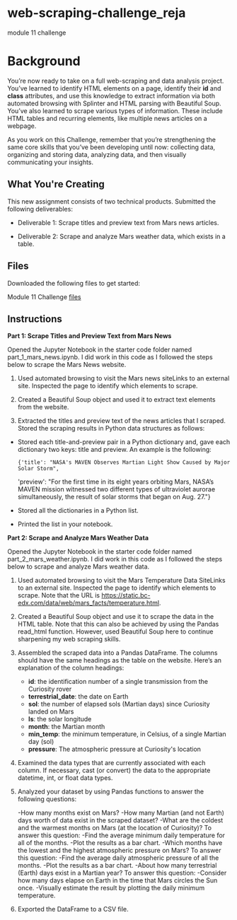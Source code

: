 # web-scraping-challenge_reja
module 11 challenge


# Background # 

You’re now ready to take on a full web-scraping and data analysis project. You’ve learned to identify HTML elements on a page, identify their **id** and **class** attributes, and use this knowledge to extract information via both automated browsing with Splinter and HTML parsing with Beautiful Soup. You’ve also learned to scrape various types of information. These include HTML tables and recurring elements, like multiple news articles on a webpage.

As you work on this Challenge, remember that you’re strengthening the same core skills that you’ve been developing until now: collecting data, organizing and storing data, analyzing data, and then visually communicating your insights.


## What You're Creating ##

This new assignment consists of two technical products. Submitted the following deliverables:

- Deliverable 1: Scrape titles and preview text from Mars news articles.

- Deliverable 2: Scrape and analyze Mars weather data, which exists in a table.


## Files ##

Downloaded the following files to get started:

Module 11 Challenge [files](https://bootcampspot.instructure.com/courses/3819/assignments/56638?module_item_id=999855)


## Instructions ##

**Part 1: Scrape Titles and Preview Text from Mars News**

Opened the Jupyter Notebook in the starter code folder named part_1_mars_news.ipynb. I did work in this code as I followed the steps below to scrape the Mars News website.

1. Used automated browsing to visit the Mars news siteLinks to an external site. Inspected the page to identify which elements to scrape.

2. Created a Beautiful Soup object and used it to extract text elements from the website.

3. Extracted the titles and preview text of the news articles that I scraped. Stored the scraping results in Python data structures as follows:

- Stored each title-and-preview pair in a Python dictionary and, gave each dictionary two keys: title and preview. An example is the following:

      {'title': "NASA's MAVEN Observes Martian Light Show Caused by Major Solar Storm", 
     'preview': "For the first time in its eight years orbiting Mars, NASA’s MAVEN mission witnessed two different types of ultraviolet aurorae simultaneously, the result of solar storms that began on Aug. 27."}

- Stored all the dictionaries in a Python list.

- Printed the list in your notebook.

**Part 2: Scrape and Analyze Mars Weather Data**

Opened the Jupyter Notebook in the starter code folder named part_2_mars_weather.ipynb. I did work in this code as I followed the steps below to scrape and analyze Mars weather data.

1. Used automated browsing to visit the Mars Temperature Data SiteLinks to an external site. Inspected the page to identify which elements to scrape. Note that the URL is https://static.bc-edx.com/data/web/mars_facts/temperature.html.

2. Created a Beautiful Soup object and use it to scrape the data in the HTML table. Note that this can also be achieved by using the Pandas read_html function. However, used Beautiful Soup here to continue sharpening my web scraping skills.

3. Assembled the scraped data into a Pandas DataFrame. The columns should have the same headings as the table on the website. Here’s an explanation of the column headings:

    - **id**: the identification number of a single transmission from the Curiosity rover
    - **terrestrial_date**: the date on Earth
    - **sol**: the number of elapsed sols (Martian days) since Curiosity landed on Mars
    - **ls**: the solar longitude
    - **month**: the Martian month
    - **min_temp**: the minimum temperature, in Celsius, of a single Martian day (sol)
    - **pressure**: The atmospheric pressure at Curiosity's location

4. Examined the data types that are currently associated with each column. If necessary, cast (or convert) the data to the appropriate datetime, int, or float data types.

5. Analyzed your dataset by using Pandas functions to answer the following questions:

    -How many months exist on Mars?
    -How many Martian (and not Earth) days worth of data exist in the scraped dataset?
    -What are the coldest and the warmest months on Mars (at the location of Curiosity)? To answer this question:
          -Find the average minimum daily temperature for all of the months.
          -Plot the results as a bar chart.
    -Which months have the lowest and the highest atmospheric pressure on Mars? To answer this question:
          -Find the average daily atmospheric pressure of all the months.
          -Plot the results as a bar chart.
    -About how many terrestrial (Earth) days exist in a Martian year? To answer this question:
          -Consider how many days elapse on Earth in the time that Mars circles the Sun once.
          -Visually estimate the result by plotting the daily minimum temperature.

7. Exported the DataFrame to a CSV file.
